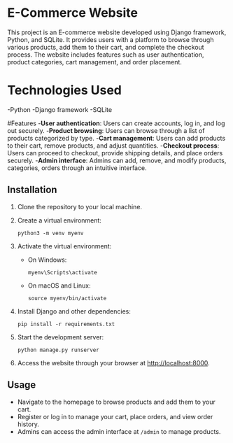 # E-Commerce Website

This project is an E-commerce website developed using Django framework, Python, and SQLite. It provides users with a platform to browse through various products, add them to their cart, and complete the checkout process. The website includes features such as user authentication, product categories, cart management, and order placement.

# Technologies Used
-Python
-Django framework
-SQLite

#Features
-**User authentication**: Users can create accounts, log in, and log out securely.
-**Product browsing**: Users can browse through a list of products categorized by type.
-**Cart management**: Users can add products to their cart, remove products, and adjust quantities.
-**Checkout process**: Users can proceed to checkout, provide shipping details, and place orders securely.
-**Admin interface**: Admins can add, remove, and modify products, categories, orders through an intuitive interface.

## Installation

1. Clone the repository to your local machine.
2. Create a virtual environment:
    
    ```
    python3 -m venv myenv
   ```
    
4. Activate the virtual environment:
    - On Windows:
        
        ```
        myenv\Scripts\activate
        ```
        
    - On macOS and Linux:
        
       ```
       source myenv/bin/activate
       ```
        
5. Install Django and other dependencies:
    
    ```
    pip install -r requirements.txt
    ```
    
6. Start the development server:
    
    ```
    python manage.py runserver
    ```
    
7. Access the website through your browser at [http://localhost:8000](http://localhost:8000).

## Usage

- Navigate to the homepage to browse products and add them to your cart.
- Register or log in to manage your cart, place orders, and view order history.
- Admins can access the admin interface at `/admin` to manage products.
